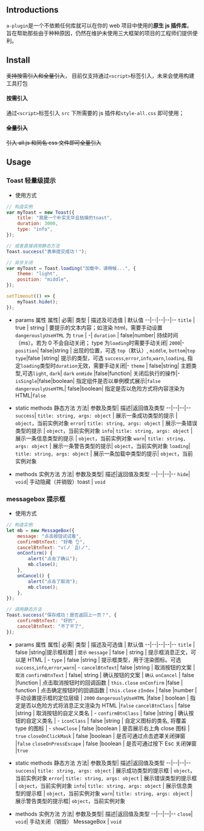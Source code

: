## Introductions

`a-plugin`是一个不依赖任何库就可以在你的 web 项目中使用的**原生 js 插件库**。
旨在帮助那些由于种种原因，仍然在维护未使用三大框架的项目的工程师们提供便利。

## Install

~~支持按需引入和全量引入~~，
目前仅支持通过`<script>`标签引入，未来会使用构建工具打包

#### 按需引入

通过`<script>`标签引入 `src` 下所需要的 js 插件和`style-all.css` 即可使用；

#### ~~全量引入~~

~~引入 all.js 和同名 css 文件即可全量引入~~

## Usage

### Toast 轻量级提示

-   使用方式

```javascript
// 构造实例
var myToast = new Toast({
	title: "我是一个朴实无华且枯燥的toast",
	duration: 3000,
	type: "info",
});

// 或者直接调用静态方法
Toast.success("表单提交成功！");

// 异步关闭
var myToast = Toast.loading("加载中，请稍候...", {
	theme: "light",
	position: "middle",
});

setTimeout(() => {
	myToast.hide();
});
```

-   params 属性
    属性| 必需| 类型 | 描述及可选值 | 默认值
    --|--|--|--|--
    `title` | true | string | 要提示的文本内容；如渲染 html，需要手动设置 `dangerouslyUseHTML` 为 `true` | -|
    `duration` | false|number| 持续时间（ms）。若为 0 不会自动关闭； type 为`loading`时需要手动关闭| `2000`|-
    `position`| false|string | 出现的位置，可选 `top`（默认）, `middle`, `bottom`|`top`
    `type`|false |string| 提示的类型，可选 `success`,`error`,`info`,`warn`,`loading`, 指定`loading`类型时`duration`无效，需要手动关闭|-
    `theme` | false|string| 主题类型,可选`light`, `dark`| `dark`
    `onHide` |false|function| 关闭后执行的操作|-
    `isSingle`|false|boolean| 指定组件是否以单例模式展示|`false`
    `dangerouslyUseHTML`| false|boolean| 指定是否以危险方式将内容渲染为 HTML|`false`
-   static methods 静态方法
    方法| 参数及类型| 描述|返回值及类型
    --|--|--|--
    `success`| `title: string, args: object` | 展示一条成功类型的提示 | `object`，当前实例对象
    `error`| `title: string, args: object` | 展示一条错误类型的提示 | `object`，当前实例对象
    `info`| `title: string, args: object` | 展示一条信息类型的提示 | `object`，当前实例对象
    `warn`| `title: string, args: object` | 展示一条警告类型的提示| `object`，当前实例对象
    `loading`| `title: string, args: object` | 展示一条加载中类型的提示| `object`，当前实例对象

-   methods 实例方法
    方法| 参数及类型| 描述|返回值及类型
    --|--|--|--
    `hide`| `void`| 手动隐藏（并销毁）toast | `void`

### messagebox 提示框

-   使用方式

```javascript
// 构造实例
let mb = new MessageBox({
	message: "点击按钮试试看",
	confirmBtnText: "好嘞 👌",
	cancelBtnText: "v(ノ｀Д)ノ",
	onConfirm() {
		alert("点击了确认");
		mb.close();
	},
	onCancel() {
		alert("点击了取消");
		mb.close();
	},
});

// 调用静态方法
Toast.success("保存成功！是否返回上一页？", {
	confirmBtnText: "好的",
	cancelBtnText: "不了不了",
});
```

-   params 属性
    属性| 必需| 类型 | 描述及可选值 | 默认值
    --|--|--|--|--
    `title` | false |string|提示框标题 | `提示`
    `message` | false | string | 提示框消息正文，可以是 HTML | -
    `type` | false |string | 提示框类型，用于渲染图标。可选 `success`,`info`,`error`,`warn`| -
    `cancelBtnText`| false |string | 取消按钮的文案 | `取消`
    `confirmBtnText` | false| string | 确认按钮的文案 | `确认`
    `onCancel` | false |function | 点击取消按钮时的回调函数 | `this.close`
    `onConfirm` |false | function | 点击确定按钮时的回调函数 | `this.close`
    `zIndex` | false |number | 手动设置提示框的定位层级 | `2000`
    `dangerouslyUseHTML` |false | boolean | 指定是否以危险方式将消息正文渲染为 HTML |`false`
    `cancelBtnClass` | false |string | 取消按钮的自定义类名 | -
    `confirmBtnClass` | false |string | 确认按钮的自定义类名 | -
    `iconClass` | false |string | 自定义图标的类名, 将覆盖 type 的图标 | -
    `showClose` | false |boolean | 是否展示右上角 close 图标 | `true`
    `closeOnClickMask` | false |boolean | 是否可通过点击遮罩关闭弹窗 |`false`
    `closeOnPressEscape` | false |boolean | 是否可通过按下 Esc 关闭弹窗 |`true`

-   static methods 静态方法
    方法| 参数及类型| 描述|返回值及类型
    --|--|--|--
    `success`| `title: string, args: object` | 展示成功类型的提示框 | `object`，当前实例对象
    `error`| `title: string, args: object` | 展示错误类型的提示框 | `object`，当前实例对象
    `info`| `title: string, args: object` | 展示信息类型的提示框 | `object`，当前实例对象
    `warn`| `title: string, args: object` | 展示警告类型的提示框| `object`，当前实例对象

-   methods 实例方法
    方法| 参数及类型| 描述|返回值及类型
    --|--|--|--
    `close`| `void`| 手动关闭（销毁） MessageBox | `void`

